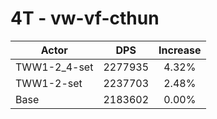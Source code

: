 # 4T - vw-vf-cthun
| Actor | DPS | Increase |
|---|:---:|:---:|
|TWW1-2_4-set|2277935|4.32%|
|TWW1-2-set|2237703|2.48%|
|Base|2183602|0.00%|
